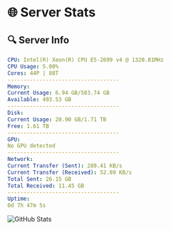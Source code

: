 # 🌐 Server Stats
## 🔍 Server Info
```yaml
CPU: Intel(R) Xeon(R) CPU E5-2699 v4 @ 1320.81MHz
CPU Usage: 5.00%
Cores: 44P | 88T
-----------------------------------
Memory:
Current Usage: 6.94 GB/503.74 GB
Available: 493.53 GB
-----------------------------------
Disk:
Current Usage: 20.90 GB/1.71 TB
Free: 1.61 TB
-----------------------------------
GPU:
No GPU detected
-----------------------------------
Network:
Current Transfer (Sent): 289.41 KB/s
Current Transfer (Received): 52.89 KB/s
Total Sent: 26.15 GB
Total Received: 11.45 GB
-----------------------------------
Uptime:
0d 7h 47m 5s
```
![GitHub Stats](https://img.shields.io/badge/Updated-2025-04-20_00:55:53-blue)